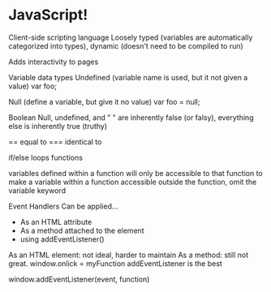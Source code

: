 # JavaScript!

Client-side scripting language
Loosely typed (variables are automatically categorized into types), dynamic (doesn't need to be compiled to run)

Adds interactivity to pages

Variable data types
Undefined (variable name is used, but it not given a value)
var foo;

Null (define a variable, but give it no value)
var foo = null;

Boolean
Null, undefined, and " " are inherently false (or falsy), everything else is inherently true (truthy)

== equal to
=== identical to

if/else
loops
functions

variables defined within a function will only be accessible to that function
to make a variable within a function accessible outside the function, omit the variable keyword

Event Handlers
Can be applied...

* As an HTML attribute
* As a method attached to the element
* using addEventListener()

As an HTML element: not ideal, harder to maintain
As a method: still not great. window.onlick = myFunction
addEventListener is the best

window.addEventListener(event, function)